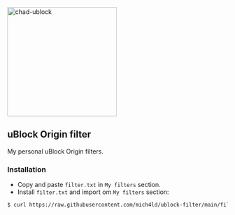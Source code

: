  <img width="250" alt="chad-ublock" src="https://user-images.githubusercontent.com/43048524/135315860-afb1a987-9fd3-4966-a59b-b6d5ce17ef6d.jpg" />
 
## uBlock Origin filter
My personal uBlock Origin filters.

### Installation
- Copy and paste `filter.txt` in `My filters` section.
- Install `filter.txt` and import om `My filters` section:
```bash
$ curl https://raw.githubusercontent.com/mich4ld/ublock-filter/main/filter.txt > filter.txt
```
